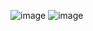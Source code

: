 ![image](https://github.com/Rahul-chaurasiya/Leetcode-Practice-Problem/assets/77222540/879a5d82-af3a-48b7-a097-029149be1b28)
![image](https://github.com/Rahul-chaurasiya/Leetcode-Practice-Problem/assets/77222540/69ebe977-13d7-4b11-9d19-ff9155e29bdc)
